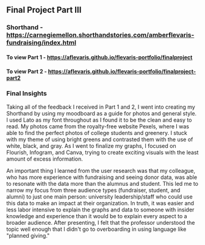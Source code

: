 ## Final Project Part III

### Shorthand - https://carnegiemellon.shorthandstories.com/amberflevaris-fundraising/index.html

#### To view Part 1 - https://aflevaris.github.io/flevaris-portfolio/finalproject
#### To view Part 2 - https://aflevaris.github.io/flevaris-portfolio/finalproject-part2


### Final Insights 
Taking all of the feedback I received in Part 1 and 2, I went into creating my Shorthand by using my moodboard as a guide for photos and general style. I used Lato as my font throughout as I found it to be the clean and easy to read. My photos came from the royalty-free website Pexels, where I was able to find the perfect photos of college students and greenery. I stuck with my theme of using bright greens and contrasted them with the use of white, black, and gray. As I went to finalize my graphs, I focused on Flourish, Infogram, and Canva, trying to create exciting visuals with the least amount of excess information.  

An important thing I learned from the user research was that my colleague, who has more experience with fundraising and seeing donor data, was able to resonate with the data more than the alumnus and student. This led me to narrow my focus from three audience types (fundraiser, student, and alumni) to just one main person: university leadership/staff who could use this data to make an impact at their organization. In truth, it was easier and less labor intensive to explain the graphs and data to someone with insider knowledge and experience than it would be to explain every aspect to a broader audience. After presenting, I felt that the professor understood the topic well enough that I didn't go to overboarding in using language like "planned giving." 
